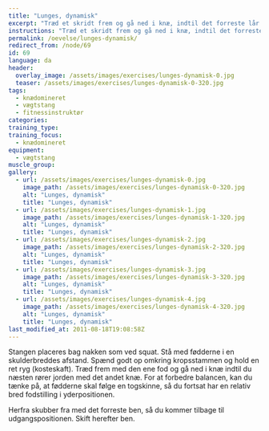 ```yaml
---
title: "Lunges, dynamisk"
excerpt: "Træd et skridt frem og gå ned i knæ, indtil det forreste lår er vandret og det andet næsten knæ rører jorden. Bevæg dig dynamisk tilbage til udgangspositionen."
instructions: "Træd et skridt frem og gå ned i knæ, indtil det forreste lår er vandret og det andet næsten knæ rører jorden. Bevæg dig dynamisk tilbage til udgangspositionen."
permalink: /oevelse/lunges-dynamisk/
redirect_from: /node/69
id: 69
language: da
header:
  overlay_image: /assets/images/exercises/lunges-dynamisk-0.jpg
  teaser: /assets/images/exercises/lunges-dynamisk-0-320.jpg
tags:
  - knædomineret
  - vægtstang
  - fitnessinstruktør
categories:
training_type: 
training_focus: 
  - knædomineret
equipment:
  - vægtstang
muscle_group:
gallery:
  - url: /assets/images/exercises/lunges-dynamisk-0.jpg
    image_path: /assets/images/exercises/lunges-dynamisk-0-320.jpg
    alt: "Lunges, dynamisk"
    title: "Lunges, dynamisk"
  - url: /assets/images/exercises/lunges-dynamisk-1.jpg
    image_path: /assets/images/exercises/lunges-dynamisk-1-320.jpg
    alt: "Lunges, dynamisk"
    title: "Lunges, dynamisk"
  - url: /assets/images/exercises/lunges-dynamisk-2.jpg
    image_path: /assets/images/exercises/lunges-dynamisk-2-320.jpg
    alt: "Lunges, dynamisk"
    title: "Lunges, dynamisk"
  - url: /assets/images/exercises/lunges-dynamisk-3.jpg
    image_path: /assets/images/exercises/lunges-dynamisk-3-320.jpg
    alt: "Lunges, dynamisk"
    title: "Lunges, dynamisk"
  - url: /assets/images/exercises/lunges-dynamisk-4.jpg
    image_path: /assets/images/exercises/lunges-dynamisk-4-320.jpg
    alt: "Lunges, dynamisk"
    title: "Lunges, dynamisk"
last_modified_at: 2011-08-18T19:08:58Z
---
```


Stangen placeres bag nakken som ved squat. Stå med fødderne i en skulderbreddes afstand. Spænd godt op omkring kropsstammen og hold en ret ryg (kosteskaft). Træd frem med den ene fod og gå ned i knæ indtil du næsten rører jorden med det andet knæ. For at forbedre balancen, kan du tænke på, at fødderne skal følge en togskinne, så du fortsat har en relativ bred fodstilling i yderpositionen.

Herfra skubber fra med det forreste ben, så du kommer tilbage til udgangspositionen. Skift herefter ben.

